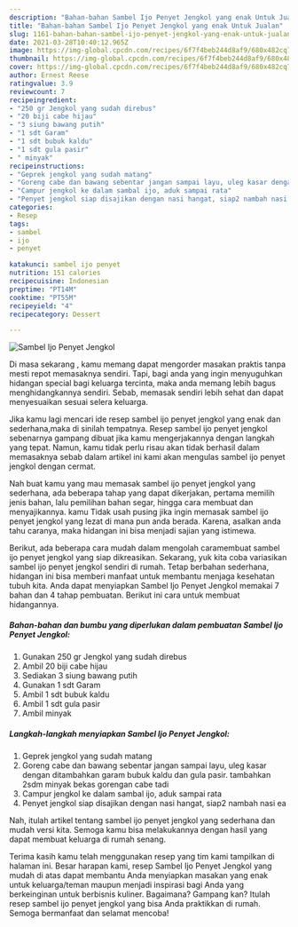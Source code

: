 ```yaml
---
description: "Bahan-bahan Sambel Ijo Penyet Jengkol yang enak Untuk Jualan"
title: "Bahan-bahan Sambel Ijo Penyet Jengkol yang enak Untuk Jualan"
slug: 1161-bahan-bahan-sambel-ijo-penyet-jengkol-yang-enak-untuk-jualan
date: 2021-03-28T10:40:12.965Z
image: https://img-global.cpcdn.com/recipes/6f7f4beb244d8af9/680x482cq70/sambel-ijo-penyet-jengkol-foto-resep-utama.jpg
thumbnail: https://img-global.cpcdn.com/recipes/6f7f4beb244d8af9/680x482cq70/sambel-ijo-penyet-jengkol-foto-resep-utama.jpg
cover: https://img-global.cpcdn.com/recipes/6f7f4beb244d8af9/680x482cq70/sambel-ijo-penyet-jengkol-foto-resep-utama.jpg
author: Ernest Reese
ratingvalue: 3.9
reviewcount: 7
recipeingredient:
- "250 gr Jengkol yang sudah direbus"
- "20 biji cabe hijau"
- "3 siung bawang putih"
- "1 sdt Garam"
- "1 sdt bubuk kaldu"
- "1 sdt gula pasir"
- " minyak"
recipeinstructions:
- "Geprek jengkol yang sudah matang"
- "Goreng cabe dan bawang sebentar jangan sampai layu, uleg kasar dengan ditambahkan garam bubuk kaldu dan gula pasir. tambahkan 2sdm minyak bekas gorengan cabe tadi"
- "Campur jengkol ke dalam sambal ijo, aduk sampai rata"
- "Penyet jengkol siap disajikan dengan nasi hangat, siap2 nambah nasi ea"
categories:
- Resep
tags:
- sambel
- ijo
- penyet

katakunci: sambel ijo penyet 
nutrition: 151 calories
recipecuisine: Indonesian
preptime: "PT14M"
cooktime: "PT55M"
recipeyield: "4"
recipecategory: Dessert

---
```



![Sambel Ijo Penyet Jengkol](https://img-global.cpcdn.com/recipes/6f7f4beb244d8af9/680x482cq70/sambel-ijo-penyet-jengkol-foto-resep-utama.jpg)

Di masa  sekarang , kamu memang dapat mengorder masakan praktis tanpa mesti repot memasaknya sendiri. Tapi, bagi anda yang ingin menyuguhkan hidangan special bagi keluarga tercinta, maka anda memang lebih bagus menghidangkannya sendiri. Sebab, memasak sendiri lebih sehat dan dapat menyesuaikan sesuai selera keluarga.

Jika kamu lagi mencari ide resep sambel ijo penyet jengkol yang enak dan sederhana,maka di sinilah tempatnya. Resep sambel ijo penyet jengkol  sebenarnya gampang dibuat jika kamu mengerjakannya dengan langkah yang tepat. Namun, kamu tidak perlu risau akan tidak berhasil dalam memasaknya 
sebab dalam artikel ini kami akan mengulas sambel ijo penyet jengkol dengan cermat.  



Nah buat kamu yang mau memasak sambel ijo penyet jengkol yang sederhana, ada beberapa tahap yang dapat dikerjakan, pertama memilih jenis bahan, lalu pemilihan bahan segar, hingga cara membuat dan menyajikannya. kamu Tidak usah pusing jika ingin memasak sambel ijo penyet jengkol yang lezat di mana pun anda berada. Karena, asalkan anda  tahu caranya, maka hidangan ini bisa menjadi sajian yang istimewa.

Berikut, ada beberapa cara mudah dalam mengolah caramembuat sambel ijo penyet jengkol yang siap dikreasikan. Sekarang, yuk kita coba variasikan sambel ijo penyet jengkol sendiri di rumah. Tetap berbahan sederhana, hidangan ini bisa memberi manfaat untuk membantu menjaga kesehatan tubuh kita. Anda dapat menyiapkan Sambel Ijo Penyet Jengkol memakai 7 bahan dan 4 tahap pembuatan. Berikut ini cara untuk membuat hidangannya.

<!--inarticleads1-->

##### Bahan-bahan dan bumbu yang diperlukan dalam pembuatan Sambel Ijo Penyet Jengkol:

1. Gunakan 250 gr Jengkol yang sudah direbus
1. Ambil 20 biji cabe hijau
1. Sediakan 3 siung bawang putih
1. Gunakan 1 sdt Garam
1. Ambil 1 sdt bubuk kaldu
1. Ambil 1 sdt gula pasir
1. Ambil  minyak




<!--inarticleads2-->

##### Langkah-langkah menyiapkan Sambel Ijo Penyet Jengkol:

1. Geprek jengkol yang sudah matang
1. Goreng cabe dan bawang sebentar jangan sampai layu, uleg kasar dengan ditambahkan garam bubuk kaldu dan gula pasir. tambahkan 2sdm minyak bekas gorengan cabe tadi
1. Campur jengkol ke dalam sambal ijo, aduk sampai rata
1. Penyet jengkol siap disajikan dengan nasi hangat, siap2 nambah nasi ea




Nah, itulah artikel tentang  sambel ijo penyet jengkol  yang sederhana dan mudah versi kita. Semoga kamu bisa melakukannya dengan hasil yang dapat membuat keluarga di rumah senang. 

Terima kasih kamu telah menggunakan resep yang tim kami tampilkan di halaman ini. Besar harapan kami, resep  Sambel Ijo Penyet Jengkol yang mudah di atas dapat membantu Anda menyiapkan masakan yang enak untuk keluarga/teman maupun menjadi inspirasi bagi Anda yang berkeinginan untuk berbisnis kuliner. Bagaimana? Gampang kan? Itulah resep sambel ijo penyet jengkol yang bisa Anda praktikkan di rumah. Semoga bermanfaat dan selamat mencoba!

